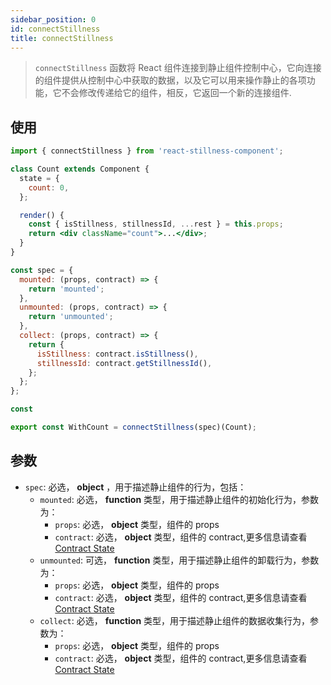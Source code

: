```yaml
---
sidebar_position: 0
id: connectStillness
title: connectStillness
---
```


> `connectStillness` 函数将 React 组件连接到静止组件控制中心，它向连接的组件提供从控制中心中获取的数据，以及它可以用来操作静止的各项功能，它不会修改传递给它的组件，相反，它返回一个新的连接组件.

## 使用

```jsx
import { connectStillness } from 'react-stillness-component';

class Count extends Component {
  state = {
    count: 0,
  };

  render() {
    const { isStillness, stillnessId, ...rest } = this.props;
    return <div className="count">...</div>;
  }
}

const spec = {
  mounted: (props, contract) => {
    return 'mounted';
  },
  unmounted: (props, contract) => {
    return 'unmounted';
  },
  collect: (props, contract) => {
    return {
      isStillness: contract.isStillness(),
      stillnessId: contract.getStillnessId(),
    };
  };
};

const 

export const WithCount = connectStillness(spec)(Count);
```

## 参数

- `spec`: 必选， **object** ，用于描述静止组件的行为，包括：
  - `mounted`: 必选， **function** 类型，用于描述静止组件的初始化行为，参数为：
    - `props`: 必选， **object** 类型，组件的 props
    - `contract`: 必选， **object** 类型，组件的 contract,更多信息请查看 [Contract State](api/contract-state.md)
  - `unmounted`: 可选， **function** 类型，用于描述静止组件的卸载行为，参数为：
    - `props`: 必选， **object** 类型，组件的 props
    - `contract`: 必选， **object** 类型，组件的 contract,更多信息请查看 [Contract State](api/contract-state.md)
  - `collect`: 必选， **function** 类型，用于描述静止组件的数据收集行为，参数为：
    - `props`: 必选， **object** 类型，组件的 props
    - `contract`: 必选， **object** 类型，组件的 contract,更多信息请查看 [Contract State](api/contract-state.md)
